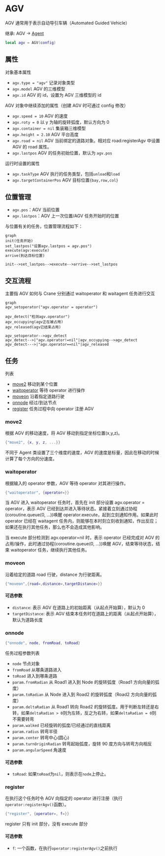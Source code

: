 # AGV

AGV 通常用于表示自动导引车辆（Automated Guided Vehicle）

继承: AGV → [Agent](./agent.md)

```lua
local agv = AGV(config)
```

## 属性

对象基本属性

- `agv.type = "agv"` 记录对象类型
- `agv.model` AGV 的三维模型
- `agv.id` AGV 的 id，设置为 AGV 三维模型的 id

AGV 对象中继续添加的属性（创建 AGV 时可通过 config 修改）

- `agv.speed = 10` AGV 的速度
- `agv.roty = 0` 以 y 为轴的旋转弧度，默认方向为 0
- `agv.container = nil` 集装箱三维模型
- `agv.height = 2.10` AGV 平台高度
- `agv.road = nil` AGV 当前绑定的道路对象。相对应 road:registerAgv 中设置 AGV 的 road 属性。
- `agv.lastpos` AGV 的任务初始位置，默认为 `agv.pos`

运行时设置的属性

- `agv.taskType` AGV 执行的任务类型，包括`unload`和`load`
- `agv.targetContainerPos` AGV 目标位置`{bay,row,col}`

## 位置管理

- `agv.pos`：AGV 当前位置
- `agv.lastpos`：AGV 上一次位置/AGV 任务开始时的位置

与位置有关的任务，位置管理流程如下：

```mermaid
graph
init(任务开始)
set_lastpos("设置agv.lastpos = agv.pos")
execute(agv:execute)
arrive(到达目标位置)

init-->set_lastpos-->execute-->arrive-->set_lastpos
```

## 交互流程

主要指 AGV 如何与 Crane 分别通过 waitoperator 和 waitagent 任务进行交互

```mermaid
graph
agv_setoperator("agv.operator = operator")

agv_detect("检测agv.operator")
agv_occupying(agv正在被占用)
agv_released(agv已结束占用)

agv_setoperator-->agv_detect
agv_detect-->|"agv.operator!=nil"|agv_occupying-->agv_detect
agv_detect--->|"agv.operator==nil"|agv_released
```

## 任务

列表

- [move2](#move2) 移动到某个位置
- [waitoperator](#waitoperator) 等待 operator 进行操作
- [moveon](#moveon) 沿着指定道路行驶
- [onnode](#onnode) 经过/到达节点
- [register](#register) 任务过程中向 operator 注册 AGV

### move2

根据 AGV 的移动速度，将 AGV 移动到指定坐标位置(x,y,z)。

```lua
{"move2", {x, y, z, ...}}
```

不同于 Agent 类设置了三个维度的速度，AGV 的速度是标量，因此在移动的时候计算了每个方向的分速度。

### waitoperator

根据输入的 operator 参数，AGV 等待 operator 对其进行操作。

```lua
{"waitoperator", {operator=}}
```

当 AGV 进入 waitoperator 任务时，首先在 init 部分设置 agv.operator = operator，表示 AGV 已经到达并进入等待状态。紧接着立刻通过协程(coroutine.queue(0, ...))唤醒 operator.execute，起到立刻通知作用。如果此时 operator 已经在 waitagent 任务内，则能够在本时刻立刻收到通知，作出反应；如果还在执行其他任务，那么也不会造成其他影响。

当 execute 部分检测到 agv.operator=nil 时，表示 operator 已经完成对 AGV 的占用/操作，此时通过协程(coroutine.queue(0, ...))唤醒 AGV，结束等待状态，结束 waitoperator 任务，继续执行其他任务。

### moveon

沿着给定的道路 road 行驶，distance 为行驶距离。

```lua
{"moveon",{road=,distance=,targetDistance=}}
```

#### 可选参数

- `distance`: 表示 AGV 在道路上的初始距离（从起点开始算），默认为 0
- `targetDistance`: 表示 AGV 结束本任务时在道路上的距离（从起点开始算），默认为道路长度

### onnode

```lua
{"onnode", node, fromRoad, toRoad}
```

任务过程参数列表

- `node` 节点对象
- `fromRoad` 从哪条道路进入
- `toRoad` 进入到哪条道路
- `param.fromRadian` 从 Road1 进入到 Node 的旋转弧度（Road1 方向向量的弧度）
- `param.toRadian` 从 Node 进入到 Road2 的旋转弧度（Road2 方向向量的弧度）
- `param.deltaRadian` 从 Road1 转向 Road2 的旋转弧度。用于判断左转还是右转，如果`deltaRadian > 0`则为左转，反之为右转，如果`deltaRadian = 0`则不需要转弯
- `param.walked` 已经旋转的弧度/已经通过的直线距离
- `param.radius` 转弯半径
- `param.center` 转弯中心(圆心)
- `param.turnOriginRadian` 转弯起始弧度，旋转 90 度方向与转弯方向相反
- `param.angularSpeed` 角速度

#### 可选参数

- `toRoad`: 如果`toRoad`为`nil`，则表示在`node`上停止。

### register

在执行这个任务时令 AGV 向指定的 operator 进行注册（执行`operator:registerAgv()`函数）。

```lua
{"register", {operator=, f=}}
```

register 只有 init 部分，没有 execute 部分

#### 可选参数

- `f`: 一个函数，在执行`operator:registerAgv()`之前执行
